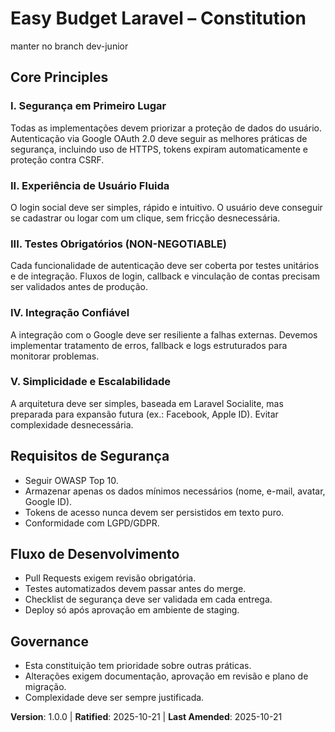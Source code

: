 # Easy Budget Laravel – Constitution

manter no branch dev-junior

## Core Principles

### I. Segurança em Primeiro Lugar

Todas as implementações devem priorizar a proteção de dados do usuário. Autenticação via Google OAuth 2.0 deve seguir as melhores práticas de segurança, incluindo uso de HTTPS, tokens expiram automaticamente e proteção contra CSRF.

### II. Experiência de Usuário Fluida

O login social deve ser simples, rápido e intuitivo. O usuário deve conseguir se cadastrar ou logar com um clique, sem fricção desnecessária.

### III. Testes Obrigatórios (NON-NEGOTIABLE)

Cada funcionalidade de autenticação deve ser coberta por testes unitários e de integração. Fluxos de login, callback e vinculação de contas precisam ser validados antes de produção.

### IV. Integração Confiável

A integração com o Google deve ser resiliente a falhas externas. Devemos implementar tratamento de erros, fallback e logs estruturados para monitorar problemas.

### V. Simplicidade e Escalabilidade

A arquitetura deve ser simples, baseada em Laravel Socialite, mas preparada para expansão futura (ex.: Facebook, Apple ID). Evitar complexidade desnecessária.

## Requisitos de Segurança

-  Seguir OWASP Top 10.
-  Armazenar apenas os dados mínimos necessários (nome, e-mail, avatar, Google ID).
-  Tokens de acesso nunca devem ser persistidos em texto puro.
-  Conformidade com LGPD/GDPR.

## Fluxo de Desenvolvimento

-  Pull Requests exigem revisão obrigatória.
-  Testes automatizados devem passar antes do merge.
-  Checklist de segurança deve ser validada em cada entrega.
-  Deploy só após aprovação em ambiente de staging.

## Governance

-  Esta constituição tem prioridade sobre outras práticas.
-  Alterações exigem documentação, aprovação em revisão e plano de migração.
-  Complexidade deve ser sempre justificada.

**Version**: 1.0.0 | **Ratified**: 2025-10-21 | **Last Amended**: 2025-10-21
